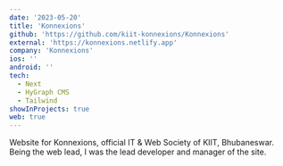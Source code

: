 ```yaml
---
date: '2023-05-20'
title: 'Konnexions'
github: 'https://github.com/kiit-konnexions/Konnexions'
external: 'https://konnexions.netlify.app'
company: 'Konnexions'
ios: ''
android: ''
tech:
  - Next
  - HyGraph CMS
  - Tailwind
showInProjects: true
web: true
---
```

Website for Konnexions, official IT & Web Society of KIIT, Bhubaneswar. Being the web lead, I was the lead developer and manager of the site.
